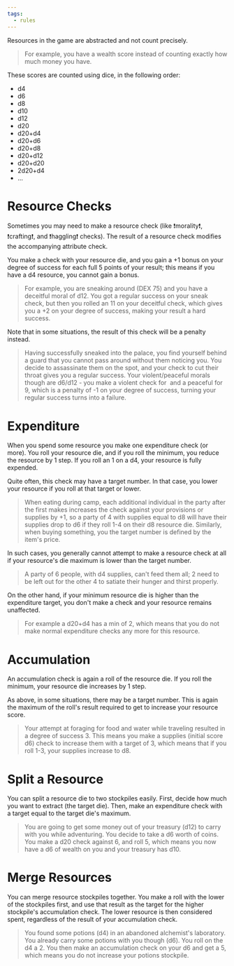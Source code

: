 ```yaml
---
tags:
  - rules
---
```

Resources in the game are abstracted and not count precisely.
> For example, you have a wealth score instead of counting exactly how much money you have.

These scores are counted using dice, in the following order:
- d4
- d6
- d8
- d10
- d12
- d20
- d20+d4
- d20+d6
- d20+d8
- d20+d12
- d20+d20
- 2d20+d4
- …


# Resource Checks

Sometimes you may need to make a resource check (like ❗morality❗, ❗crafting❗, and ❗haggling❗ checks). The result of a resource check modifies the accompanying attribute check.

You make a check with your resource die, and you gain a +1 bonus on your degree of success for each full 5 points of your result; this means if you have a d4 resource, you cannot gain a bonus.
> For example, you are sneaking around (DEX 75) and you have a deceitful moral of d12. You got a regular success on your sneak check, but then you rolled an 11 on your deceitful check, which gives you a +2 on your degree of success, making your result a hard success.

Note that in some situations, the result of this check will be a penalty instead.
> Having successfully sneaked into the palace, you find yourself behind a guard that you cannot pass around without them noticing you. You decide to assassinate them on the spot, and your check to cut their throat gives you a regular success. Your violent/peaceful morals though are d6/d12 - you make a violent check for  and a peaceful for 9, which is a penalty of -1 on your degree of success, turning your regular success turns into a failure.


# Expenditure
When you spend some resource you make one expenditure check (or more). You roll your resource die, and if you roll the minimum, you reduce the resource by 1 step. If you roll an 1 on a d4, your resource is fully expended.

Quite often, this check may have a target number. In that case, you lower your resource if you roll at that target or lower.
> When eating during camp, each additional individual in the party after the first makes increases the check against your provisions or supplies by +1, so a party of 4 with supplies equal to d8 will have their supplies drop to d6 if they roll 1-4 on their d8 resource die. Similarly, when buying something, you the target number is defined by the item's price.

In such cases, you generally cannot attempt to make a resource check at all if your resource's die maximum is lower than the target number.
> A party of 6 people, with d4 supplies, can't feed them all; 2 need to be left out for the other 4 to satiate their hunger and thirst properly.

On the other hand, if your minimum resource die is higher than the expenditure target, you don't make a check and your resource remains unaffected.
> For example a d20+d4 has a min of 2, which means that you do not make normal expenditure checks any more for this resource.


# Accumulation
An accumulation check is again a roll of the resource die. If you roll the minimum, your resource die increases by 1 step.

As above, in some situations, there may be a target number. This is again the maximum of the roll's result required to get to increase your resource score.
> Your attempt at foraging for food and water while traveling resulted in a degree of success 3. This means you make a supplies (initial score d6) check to increase them with a target of 3, which means that if you roll 1-3, your supplies increase to d8.


# Split a Resource
You can split a resource die to two stockpiles easily. First, decide how much you want to extract (the target die). Then, make an expenditure check with a target equal to the target die's maximum.
> You are going to get some money out of your treasury (d12) to carry with you while adventuring. You decide to take a d6 worth of coins. You make a d20 check against 6, and roll 5, which means you now have a d6 of wealth on you and your treasury has d10.


# Merge Resources
You can merge resource stockpiles together. You make a roll with the lower of the stockpiles first, and use that result as the target for the higher stockpile's accumulation check. The lower resource is then considered spent, regardless of the result of your accumulation check.
> You found some potions (d4) in an abandoned alchemist's laboratory. You already carry some potions with you though (d6). You roll on the d4 a 2. You then make an accumulation check on your d6 and get a 5, which means you do not increase your potions stockpile.

